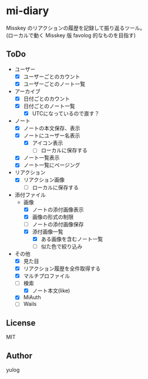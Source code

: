 # mi-diary

Misskey のリアクションの履歴を記録して振り返るツール。  
(ローカルで動く Misskey 版 favolog 的なものを目指す)

## ToDo

- ユーザー
  - [x] ユーザーごとのカウント
  - [x] ユーザーごとのノート一覧
- アーカイブ
  - [x] 日付ごとのカウント
  - [x] 日付ごとのノート一覧
    - [x] UTCになっているので直す？
- ノート
  - [x] ノートの本文保存、表示
  - [x] ノートにユーザー名表示
    - [x] アイコン表示
      - [ ] ローカルに保存する
  - [x] ノート一覧表示
  - [x] ノート一覧にページング
- リアクション
  - [x] リアクション画像
    - [ ] ローカルに保存する
- 添付ファイル
  - 画像
    - [x] ノートの添付画像表示
    - [x] 画像の形式の制限
    - [ ] ノートの添付画像保存
    - [x] 添付画像一覧
      - [x] ある画像を含むノート一覧
      - [ ] 似た色で絞り込み
- その他
  - [x] 見た目
  - [x] リアクション履歴を全件取得する
  - [x] マルチプロファイル
  - [ ] 検索
    - [x] ノート本文(like)
  - [x] MiAuth
  - [ ] Wails

## License

MIT

## Author

yulog